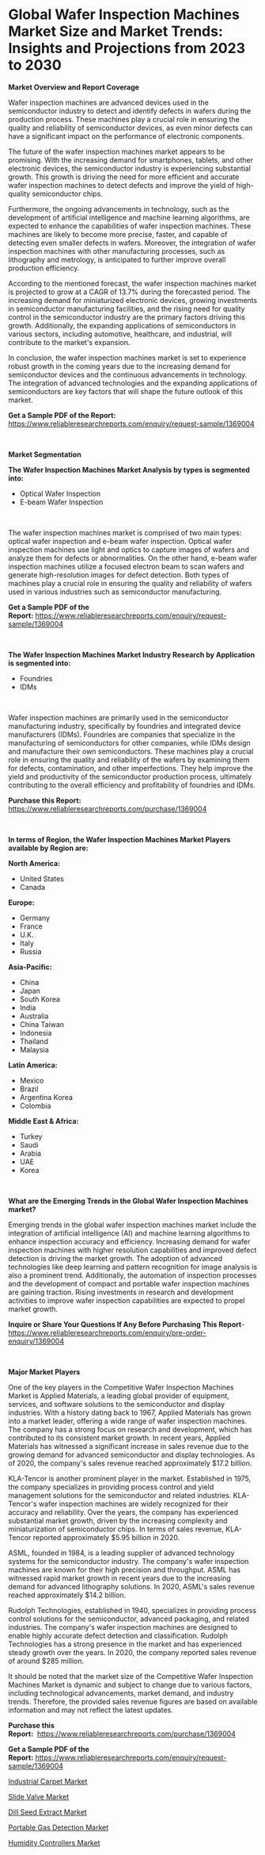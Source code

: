 <p><h1>Global Wafer Inspection Machines Market Size and Market Trends: Insights and Projections from 2023 to 2030</h1></p><p><strong>Market Overview and Report Coverage</strong></p>
<p><p>Wafer inspection machines are advanced devices used in the semiconductor industry to detect and identify defects in wafers during the production process. These machines play a crucial role in ensuring the quality and reliability of semiconductor devices, as even minor defects can have a significant impact on the performance of electronic components.</p><p>The future of the wafer inspection machines market appears to be promising. With the increasing demand for smartphones, tablets, and other electronic devices, the semiconductor industry is experiencing substantial growth. This growth is driving the need for more efficient and accurate wafer inspection machines to detect defects and improve the yield of high-quality semiconductor chips.</p><p>Furthermore, the ongoing advancements in technology, such as the development of artificial intelligence and machine learning algorithms, are expected to enhance the capabilities of wafer inspection machines. These machines are likely to become more precise, faster, and capable of detecting even smaller defects in wafers. Moreover, the integration of wafer inspection machines with other manufacturing processes, such as lithography and metrology, is anticipated to further improve overall production efficiency.</p><p>According to the mentioned forecast, the wafer inspection machines market is projected to grow at a CAGR of 13.7% during the forecasted period. The increasing demand for miniaturized electronic devices, growing investments in semiconductor manufacturing facilities, and the rising need for quality control in the semiconductor industry are the primary factors driving this growth. Additionally, the expanding applications of semiconductors in various sectors, including automotive, healthcare, and industrial, will contribute to the market's expansion.</p><p>In conclusion, the wafer inspection machines market is set to experience robust growth in the coming years due to the increasing demand for semiconductor devices and the continuous advancements in technology. The integration of advanced technologies and the expanding applications of semiconductors are key factors that will shape the future outlook of this market.</p></p>
<p><strong>Get a Sample PDF of the Report:</strong> <a href="https://www.reliableresearchreports.com/enquiry/request-sample/1369004">https://www.reliableresearchreports.com/enquiry/request-sample/1369004</a></p>
<p>&nbsp;</p>
<p><strong>Market Segmentation</strong></p>
<p><strong>The Wafer Inspection Machines Market Analysis by types is segmented into:</strong></p>
<p><ul><li>Optical Wafer Inspection</li><li>E-beam Wafer Inspection</li></ul></p>
<p>&nbsp;</p>
<p><p>The wafer inspection machines market is comprised of two main types: optical wafer inspection and e-beam wafer inspection. Optical wafer inspection machines use light and optics to capture images of wafers and analyze them for defects or abnormalities. On the other hand, e-beam wafer inspection machines utilize a focused electron beam to scan wafers and generate high-resolution images for defect detection. Both types of machines play a crucial role in ensuring the quality and reliability of wafers used in various industries such as semiconductor manufacturing.</p></p>
<p><strong>Get a Sample PDF of the Report:</strong>&nbsp;<a href="https://www.reliableresearchreports.com/enquiry/request-sample/1369004">https://www.reliableresearchreports.com/enquiry/request-sample/1369004</a></p>
<p>&nbsp;</p>
<p><strong>The Wafer Inspection Machines Market Industry Research by Application is segmented into:</strong></p>
<p><ul><li>Foundries</li><li>IDMs</li></ul></p>
<p>&nbsp;</p>
<p><p>Wafer inspection machines are primarily used in the semiconductor manufacturing industry, specifically by foundries and integrated device manufacturers (IDMs). Foundries are companies that specialize in the manufacturing of semiconductors for other companies, while IDMs design and manufacture their own semiconductors. These machines play a crucial role in ensuring the quality and reliability of the wafers by examining them for defects, contamination, and other imperfections. They help improve the yield and productivity of the semiconductor production process, ultimately contributing to the overall efficiency and profitability of foundries and IDMs.</p></p>
<p><strong>Purchase this Report:</strong>&nbsp; <a href="https://www.reliableresearchreports.com/purchase/1369004">https://www.reliableresearchreports.com/purchase/1369004</a></p>
<p>&nbsp;</p>
<p><strong>In terms of Region, the Wafer Inspection Machines Market Players available by Region are:</strong></p>
<p>
    <p> <strong> North America: </strong>
        <ul>
            <li>United States</li>
            <li>Canada</li>
        </ul>
        </p> 
    <p> <strong> Europe: </strong>
        <ul>
            <li>Germany</li>
            <li>France</li>
            <li>U.K.</li>
            <li>Italy</li>
            <li>Russia</li>
        </ul>
        </p> 
    <p> <strong> Asia-Pacific: </strong>
        <ul>
            <li>China</li>
            <li>Japan</li>
            <li>South Korea</li>
            <li>India</li>
            <li>Australia</li>
            <li>China Taiwan</li>
            <li>Indonesia</li>
            <li>Thailand</li>
            <li>Malaysia</li>
        </ul>
        </p> 
    <p> <strong> Latin America: </strong>
        <ul>
            <li>Mexico</li>
            <li>Brazil</li>
            <li>Argentina Korea</li>
            <li>Colombia</li>
        </ul>
        </p> 
    <p> <strong> Middle East & Africa: </strong>
        <ul>
            <li>Turkey</li>
            <li>Saudi</li>
            <li>Arabia</li>
            <li>UAE</li>
            <li>Korea</li>
        </ul>
    </p>
    </p>
<p>&nbsp;</p>
<p><strong>What are the Emerging Trends in the Global Wafer Inspection Machines market?</strong></p>
<p><p>Emerging trends in the global wafer inspection machines market include the integration of artificial intelligence (AI) and machine learning algorithms to enhance inspection accuracy and efficiency. Increasing demand for wafer inspection machines with higher resolution capabilities and improved defect detection is driving the market growth. The adoption of advanced technologies like deep learning and pattern recognition for image analysis is also a prominent trend. Additionally, the automation of inspection processes and the development of compact and portable wafer inspection machines are gaining traction. Rising investments in research and development activities to improve wafer inspection capabilities are expected to propel market growth.</p></p>
<p><strong>Inquire or Share Your Questions If Any Before Purchasing This Report</strong>- <a href="https://www.reliableresearchreports.com/enquiry/pre-order-enquiry/1369004">https://www.reliableresearchreports.com/enquiry/pre-order-enquiry/1369004</a></p>
<p>&nbsp;</p>
<p><strong>Major Market Players</strong></p>
<p><p>One of the key players in the Competitive Wafer Inspection Machines Market is Applied Materials, a leading global provider of equipment, services, and software solutions to the semiconductor and display industries. With a history dating back to 1967, Applied Materials has grown into a market leader, offering a wide range of wafer inspection machines. The company has a strong focus on research and development, which has contributed to its consistent market growth. In recent years, Applied Materials has witnessed a significant increase in sales revenue due to the growing demand for advanced semiconductor and display technologies. As of 2020, the company's sales revenue reached approximately $17.2 billion.</p><p>KLA-Tencor is another prominent player in the market. Established in 1975, the company specializes in providing process control and yield management solutions for the semiconductor and related industries. KLA-Tencor's wafer inspection machines are widely recognized for their accuracy and reliability. Over the years, the company has experienced substantial market growth, driven by the increasing complexity and miniaturization of semiconductor chips. In terms of sales revenue, KLA-Tencor reported approximately $5.95 billion in 2020.</p><p>ASML, founded in 1984, is a leading supplier of advanced technology systems for the semiconductor industry. The company's wafer inspection machines are known for their high precision and throughput. ASML has witnessed rapid market growth in recent years due to the increasing demand for advanced lithography solutions. In 2020, ASML's sales revenue reached approximately $14.2 billion.</p><p>Rudolph Technologies, established in 1940, specializes in providing process control solutions for the semiconductor, advanced packaging, and related industries. The company's wafer inspection machines are designed to enable highly accurate defect detection and classification. Rudolph Technologies has a strong presence in the market and has experienced steady growth over the years. In 2020, the company reported sales revenue of around $285 million.</p><p>It should be noted that the market size of the Competitive Wafer Inspection Machines Market is dynamic and subject to change due to various factors, including technological advancements, market demand, and industry trends. Therefore, the provided sales revenue figures are based on available information and may not reflect the latest updates.</p></p>
<p><strong>Purchase this Report:</strong>&nbsp;&nbsp;<a href="https://www.reliableresearchreports.com/purchase/1369004">https://www.reliableresearchreports.com/purchase/1369004</a></p>
<p></p>
<p><strong>Get a Sample PDF of the Report:</strong>&nbsp;<a href="https://www.reliableresearchreports.com/enquiry/request-sample/1369004">https://www.reliableresearchreports.com/enquiry/request-sample/1369004</a></p>
<p><p><a href="https://medium.com/@vergiekunze/industrial-carpet-market-size-growth-forecast-2023-2030-ee1f737ef86f">Industrial Carpet Market</a></p><p><a href="https://www.linkedin.com/pulse/slide-valve-market-size-share-global-analysis-report-2023--pmaxf/">Slide Valve Market</a></p><p><a href="https://github.com/ChiragRP21/Market-Research-Report-List-1/blob/main/dill-seed-extract-market.md">Dill Seed Extract Market</a></p><p><a href="https://medium.com/@tiannathiel2023/portable-gas-detection-market-size-growth-forecast-2023-2030-58c8159b9262">Portable Gas Detection Market</a></p><p><a href="https://www.linkedin.com/pulse/humidity-controllers-market-research-report-unlocks-bqu0f/">Humidity Controllers Market</a></p></p>